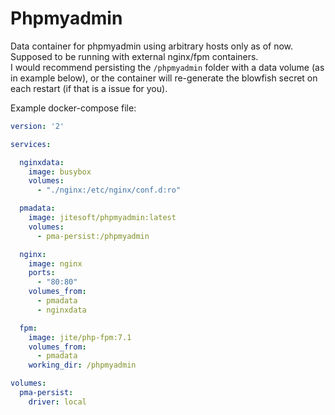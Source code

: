 # Phpmyadmin

Data container for phpmyadmin using arbitrary hosts only as of now.  
Supposed to be running with external nginx/fpm containers.  
I would recommend persisting the `/phpmyadmin` folder with a data volume (as in example below), or the container will re-generate the blowfish secret on each restart (if that is a issue for you).

Example docker-compose file:

```yaml
version: '2'

services:

  nginxdata:
    image: busybox
    volumes:
      - "./nginx:/etc/nginx/conf.d:ro"

  pmadata:
    image: jitesoft/phpmyadmin:latest
    volumes:
      - pma-persist:/phpmyadmin

  nginx:
    image: nginx
    ports:
      - "80:80"
    volumes_from:
      - pmadata
      - nginxdata

  fpm:
    image: jite/php-fpm:7.1
    volumes_from:
      - pmadata
    working_dir: /phpmyadmin

volumes:
  pma-persist:
    driver: local
```